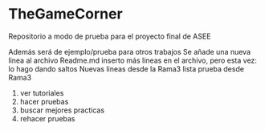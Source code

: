 # TheGameCorner
Repositorio a modo de prueba para el proyecto final de ASEE

Además será de ejemplo/prueba para otros trabajos
Se añade una nueva linea al archivo Readme.md
inserto más lineas en el archivo, pero esta vez:
lo hago dando saltos
Nuevas lineas desde la Rama3 
 lista prueba desde Rama3
1. ver tutoriales
2. hacer pruebas
3. buscar mejores practicas
4. rehacer pruebas


